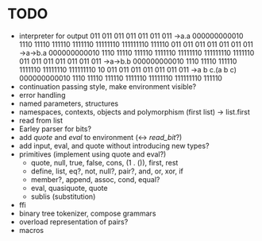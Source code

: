 TODO
====

* interpreter for output
  011 011 011 011 011 011 011 ->a.a           000000000010 1110 11110 111110 1111110 11111110 111111110
  111110
  011 011 011 011 011 011 011 ->a->b.a        000000000010 1110 11110 111110 1111110 11111110 111111110
  1111110
  011 011 011 011 011 011 011 ->a->b.b        000000000010 1110 11110 111110 1111110 11111110 111111110
  10
  011 011 011 011 011 011 011 ->a b c.(a b c) 000000000010 1110 11110 111110 1111110 11111110 111111110
  111110
* continuation passing style, make environment visible?
* error handling
* named parameters, structures
* namespaces, contexts, objects and polymorphism
  (first list) -> list.first
* read from list
* Earley parser for bits?
* add *quote* and *eval* to environment (<-> *read\_bit*?)
* add input, eval, and quote without introducing new types?
* primitives (implement using quote and eval?)
    * quote, null, true, false, cons, (1 . ()), first, rest
    * define, list, eq?, not, null?, pair?, and, or, xor, if
    * member?, append, assoc, cond, equal?
    * eval, quasiquote, quote
    * sublis (substitution)
* ffi
* binary tree tokenizer, compose grammars
* overload representation of pairs?
* macros
